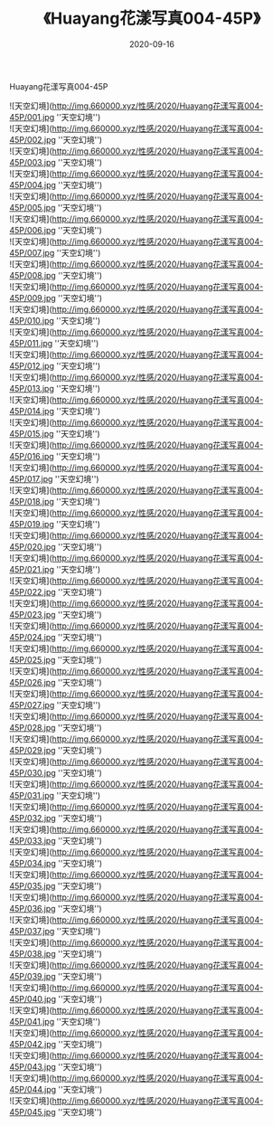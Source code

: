 ﻿---
layout: post
title:  《Huayang花漾写真004-45P》
date:   2020-09-16
img: http://img.660000.xyz/性感/2020/Huayang花漾写真004-45P/000.jpg
categories: [美女, 性感, 泳衣]
---

Huayang花漾写真004-45P



![天空幻境](http://img.660000.xyz/性感/2020/Huayang花漾写真004-45P/001.jpg ''天空幻境'') <br>
![天空幻境](http://img.660000.xyz/性感/2020/Huayang花漾写真004-45P/002.jpg ''天空幻境'') <br>
![天空幻境](http://img.660000.xyz/性感/2020/Huayang花漾写真004-45P/003.jpg ''天空幻境'') <br>
![天空幻境](http://img.660000.xyz/性感/2020/Huayang花漾写真004-45P/004.jpg ''天空幻境'') <br>
![天空幻境](http://img.660000.xyz/性感/2020/Huayang花漾写真004-45P/005.jpg ''天空幻境'') <br>
![天空幻境](http://img.660000.xyz/性感/2020/Huayang花漾写真004-45P/006.jpg ''天空幻境'') <br>
![天空幻境](http://img.660000.xyz/性感/2020/Huayang花漾写真004-45P/007.jpg ''天空幻境'') <br>
![天空幻境](http://img.660000.xyz/性感/2020/Huayang花漾写真004-45P/008.jpg ''天空幻境'') <br>
![天空幻境](http://img.660000.xyz/性感/2020/Huayang花漾写真004-45P/009.jpg ''天空幻境'') <br>
![天空幻境](http://img.660000.xyz/性感/2020/Huayang花漾写真004-45P/010.jpg ''天空幻境'') <br>
![天空幻境](http://img.660000.xyz/性感/2020/Huayang花漾写真004-45P/011.jpg ''天空幻境'') <br>
![天空幻境](http://img.660000.xyz/性感/2020/Huayang花漾写真004-45P/012.jpg ''天空幻境'') <br>
![天空幻境](http://img.660000.xyz/性感/2020/Huayang花漾写真004-45P/013.jpg ''天空幻境'') <br>
![天空幻境](http://img.660000.xyz/性感/2020/Huayang花漾写真004-45P/014.jpg ''天空幻境'') <br>
![天空幻境](http://img.660000.xyz/性感/2020/Huayang花漾写真004-45P/015.jpg ''天空幻境'') <br>
![天空幻境](http://img.660000.xyz/性感/2020/Huayang花漾写真004-45P/016.jpg ''天空幻境'') <br>
![天空幻境](http://img.660000.xyz/性感/2020/Huayang花漾写真004-45P/017.jpg ''天空幻境'') <br>
![天空幻境](http://img.660000.xyz/性感/2020/Huayang花漾写真004-45P/018.jpg ''天空幻境'') <br>
![天空幻境](http://img.660000.xyz/性感/2020/Huayang花漾写真004-45P/019.jpg ''天空幻境'') <br>
![天空幻境](http://img.660000.xyz/性感/2020/Huayang花漾写真004-45P/020.jpg ''天空幻境'') <br>
![天空幻境](http://img.660000.xyz/性感/2020/Huayang花漾写真004-45P/021.jpg ''天空幻境'') <br>
![天空幻境](http://img.660000.xyz/性感/2020/Huayang花漾写真004-45P/022.jpg ''天空幻境'') <br>
![天空幻境](http://img.660000.xyz/性感/2020/Huayang花漾写真004-45P/023.jpg ''天空幻境'') <br>
![天空幻境](http://img.660000.xyz/性感/2020/Huayang花漾写真004-45P/024.jpg ''天空幻境'') <br>
![天空幻境](http://img.660000.xyz/性感/2020/Huayang花漾写真004-45P/025.jpg ''天空幻境'') <br>
![天空幻境](http://img.660000.xyz/性感/2020/Huayang花漾写真004-45P/026.jpg ''天空幻境'') <br>
![天空幻境](http://img.660000.xyz/性感/2020/Huayang花漾写真004-45P/027.jpg ''天空幻境'') <br>
![天空幻境](http://img.660000.xyz/性感/2020/Huayang花漾写真004-45P/028.jpg ''天空幻境'') <br>
![天空幻境](http://img.660000.xyz/性感/2020/Huayang花漾写真004-45P/029.jpg ''天空幻境'') <br>
![天空幻境](http://img.660000.xyz/性感/2020/Huayang花漾写真004-45P/030.jpg ''天空幻境'') <br>
![天空幻境](http://img.660000.xyz/性感/2020/Huayang花漾写真004-45P/031.jpg ''天空幻境'') <br>
![天空幻境](http://img.660000.xyz/性感/2020/Huayang花漾写真004-45P/032.jpg ''天空幻境'') <br>
![天空幻境](http://img.660000.xyz/性感/2020/Huayang花漾写真004-45P/033.jpg ''天空幻境'') <br>
![天空幻境](http://img.660000.xyz/性感/2020/Huayang花漾写真004-45P/034.jpg ''天空幻境'') <br>
![天空幻境](http://img.660000.xyz/性感/2020/Huayang花漾写真004-45P/035.jpg ''天空幻境'') <br>
![天空幻境](http://img.660000.xyz/性感/2020/Huayang花漾写真004-45P/036.jpg ''天空幻境'') <br>
![天空幻境](http://img.660000.xyz/性感/2020/Huayang花漾写真004-45P/037.jpg ''天空幻境'') <br>
![天空幻境](http://img.660000.xyz/性感/2020/Huayang花漾写真004-45P/038.jpg ''天空幻境'') <br>
![天空幻境](http://img.660000.xyz/性感/2020/Huayang花漾写真004-45P/039.jpg ''天空幻境'') <br>
![天空幻境](http://img.660000.xyz/性感/2020/Huayang花漾写真004-45P/040.jpg ''天空幻境'') <br>
![天空幻境](http://img.660000.xyz/性感/2020/Huayang花漾写真004-45P/041.jpg ''天空幻境'') <br>
![天空幻境](http://img.660000.xyz/性感/2020/Huayang花漾写真004-45P/042.jpg ''天空幻境'') <br>
![天空幻境](http://img.660000.xyz/性感/2020/Huayang花漾写真004-45P/043.jpg ''天空幻境'') <br>
![天空幻境](http://img.660000.xyz/性感/2020/Huayang花漾写真004-45P/044.jpg ''天空幻境'') <br>
![天空幻境](http://img.660000.xyz/性感/2020/Huayang花漾写真004-45P/045.jpg ''天空幻境'') <br>